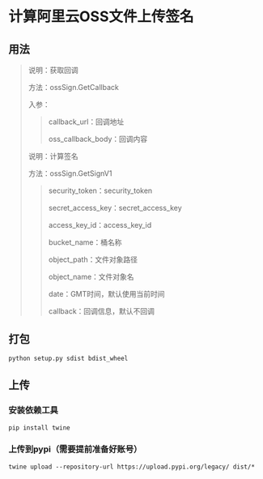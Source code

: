# 计算阿里云OSS文件上传签名

## 用法
> 说明：获取回调
>
> 方法：ossSign.GetCallback
>
> 入参：
> 
>> callback_url：回调地址
>> 
>> oss_callback_body：回调内容
> 
> 说明：计算签名
> 
> 方法：ossSign.GetSignV1
>
>> security_token：security_token
>> 
>> secret_access_key：secret_access_key
>> 
>> access_key_id：access_key_id
>> 
>> bucket_name：桶名称 
>>
>> object_path：文件对象路径
>>
>> object_name：文件对象名
>>
>> date：GMT时间，默认使用当前时间
>> 
>> callback：回调信息，默认不回调

## 打包
```shell
python setup.py sdist bdist_wheel
```

## 上传
### 安装依赖工具
```shell
pip install twine
```
### 上传到pypi（需要提前准备好账号）
```shell
twine upload --repository-url https://upload.pypi.org/legacy/ dist/*
```